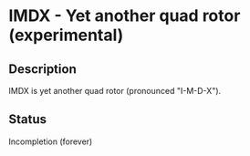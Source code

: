 IMDX - Yet another quad rotor (experimental)
============================================

## Description

IMDX is yet another quad rotor (pronounced "I-M-D-X").

## Status

Incompletion (forever)
